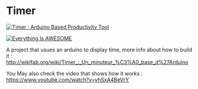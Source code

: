 # Timer
[![Timer : Arduino Based Productivity Tool](https://img.youtube.com/vi/vhSxA4BeVrY/0.jpg)](https://www.youtube.com/watch?v=vhSxA4BeVrY "TIMER - Minuteur visuel à base d'Arduino")

[![Everything Is AWESOME](https://img.youtube.com/vi/StTqXEQ2l-Y/0.jpg)](https://www.youtube.com/watch?v=StTqXEQ2l-Y "Everything Is AWESOME")

A project that usues an arduino to display time, more info about how to build it :
http://wikifab.org/wiki/Timer_:_Un_minuteur_%C3%A0_base_d%27Arduino

You May also check the video that shows how it works :
https://www.youtube.com/watch?v=vhSxA4BeVrY

